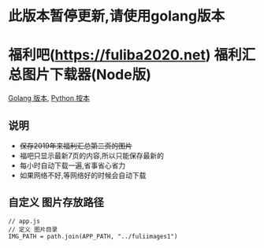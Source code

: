 # 此版本暂停更新,请使用golang版本
# 福利吧(https://fuliba2020.net) 福利汇总图片下载器(Node版)

[Golang 版本](https://github.com/williamyan1024/fuliimg_go), [Python 按本](https://github.com/williamyan1024/fuliimg_py)

## 说明
- ~~保存2019年来福利汇总第二页的图片~~
- 福吧只显示最新7页的内容,所以只能保存最新的
- 每小时自动下载一遍,省事省心省力
- 如果网络不好,等网络好的时候会自动下载


## 自定义 图片存放路径
```
// app.js
// 定义 图片目录
IMG_PATH = path.join(APP_PATH, "../fuliimages1")
```
